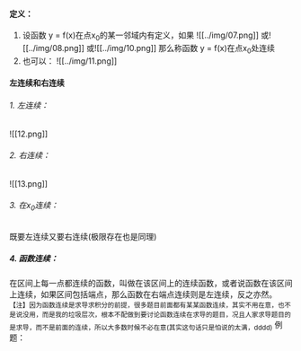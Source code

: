 #### 定义：
1. 设函数 y = f(x)在点x<sub>0</sub>的某一邻域内有定义，如果
![[../img/07.png]]
或![[../img/08.png]]
或![[../img/10.png]]
那么称函数 y = f(x)在点x<sub>0</sub>处连续
2. 也可以：
![[../img/11.png]]

#### 左连续和右连续
###### 1. 左连续：
![[12.png]]
###### 2. 右连续：
![[13.png]]
###### 3. 在x<sub>0</sub>连续：
既要左连续又要右连续(极限存在也是同理)
##### 4. 函数连续：
在区间上每一点都连续的函数，叫做在该区间上的连续函数，或者说函数在该区间上连续，如果区间包括端点，那么函数在右端点连续则是左连续，反之亦然。
<sub>【注】因为函数连续是求导求积分的前提，很多题目前面都有某某函数连续，其实不用在意，也不是说没用，而是我的垃圾层次，根本不配做到要讨论函数连续在求导的题目，况且人家求导题目的是求导，而不是前面的连续，所以大多数时候不必在意(其实这句话只是怕说的太满，dddd)</sub>
例题：
